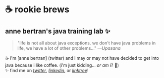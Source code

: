 # ☕️ rookie brews
## anne bertran's java training lab ✨

> "life is not all about java exceptions. we don't have java problems in life, we have a lot of other problems..."
> _—Upasana_  

☕️ i'm [anne bertran] (twitter) and i may or may not have decided to get into java because i like coffee. (i'm just kidding... _or am i_? 👀)  
✨ find me on [*twitter*](https://twitter.com/kleinlikeblue), [*linkedin*](https://www.linkedin.com/in/kleinlikeblue/), or [*linktree*](https://linktr.ee/annechafer)!
